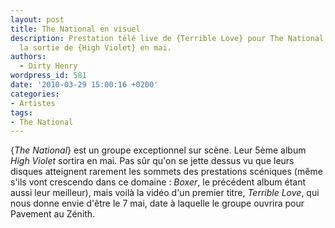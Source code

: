 ```yaml
---
layout: post
title: The National en visuel
description: Prestation télé live de {Terrible Love} pour The National, attendant
  la sortie de {High Violet} en mai.
authors:
  - Dirty Henry
wordpress_id: 581
date: '2010-03-29 15:00:16 +0200'
categories:
- Artistes
tags:
- The National
---
```

{*The National*} est un groupe exceptionnel sur scène. Leur 5ème album *High Violet* sortira en mai. Pas sûr qu'on se jette dessus vu que leurs disques atteignent rarement les sommets des prestations scéniques (même s'ils vont crescendo dans ce domaine : *Boxer*, le précédent album étant aussi leur meilleur), mais voilà la vidéo d'un premier titre, *Terrible Love*, qui nous donne envie d'être le 7 mai, date à laquelle le groupe ouvrira pour Pavement au Zénith.

<object width="500" height="350"><param name="movie" value="http://www.youtube.com/v/-GdlsaQH6ao&color1=0xb1b1b1&color2=0xcfcfcf&hl=en_US&feature=player_embedded&fs=1"></param><param name="allowFullScreen" value="true"></param><param name="allowScriptAccess" value="always"></param><embed src="http://www.youtube.com/v/-GdlsaQH6ao&color1=0xb1b1b1&color2=0xcfcfcf&hl=en_US&feature=player_embedded&fs=1" type="application/x-shockwave-flash" allowfullscreen="true" allowScriptAccess="always" width="500" height="350"></embed></object>
